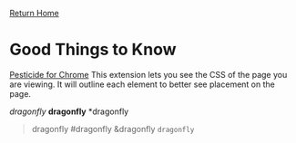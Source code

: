 [Return Home](https://lindseyshepard.github.io/learning-journal-repo/)   

# Good Things to Know

[Pesticide for Chrome](https://chrome.google.com/webstore/detail/pesticide-for-chrome/bblbgcheenepgnnajgfpiicnbbdmmooh) 
This extension lets you see the CSS of the page you are viewing. It will outline each element to better see placement on the page.

*dragonfly*
**dragonfly**
*dragonfly 
>dragonfly
#dragonfly
&dragonfly
`dragonfly`
